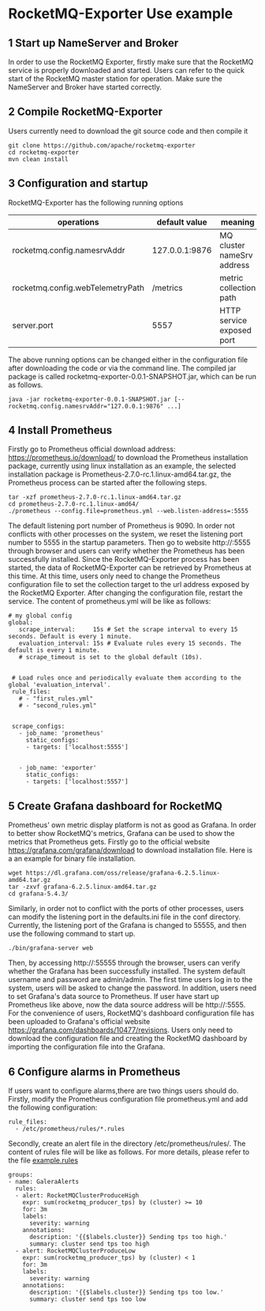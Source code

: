 # RocketMQ-Exporter Use example #

## 1 Start up NameServer and Broker ##
In order to use the RocketMQ Exporter, firstly make sure that the RocketMQ service is properly downloaded and started. Users can refer to the quick start of the RocketMQ master station for operation. Make sure the NameServer and Broker have started correctly.

## 2 Compile RocketMQ-Exporter ##
Users currently need to download the git source code and then compile it

```
git clone https://github.com/apache/rocketmq-exporter
cd rocketmq-exporter
mvn clean install
```

## 3 Configuration and startup ##
RocketMQ-Exporter has the following running options

operations | default value | meaning 
---|---|---
rocketmq.config.namesrvAddr | 127.0.0.1:9876 | MQ cluster nameSrv address 
rocketmq.config.webTelemetryPath | /metrics | metric collection path 
server.port | 5557 | HTTP service exposed port 

The above running options can be changed either in the configuration file after downloading the code or via the command line. The compiled jar package is called rocketmq-exporter-0.0.1-SNAPSHOT.jar, which can be run as follows.

```
java -jar rocketmq-exporter-0.0.1-SNAPSHOT.jar [--rocketmq.config.namesrvAddr="127.0.0.1:9876" ...]
```

## 4 Install Prometheus ##
Firstly go to Prometheus official download address: https://prometheus.io/download/ to download the Prometheus installation package, currently using linux installation as an example, the selected installation package is Prometheus-2.7.0-rc.1.linux-amd64.tar.gz, the Prometheus process can be started after the following steps.

```
tar -xzf prometheus-2.7.0-rc.1.linux-amd64.tar.gz
cd prometheus-2.7.0-rc.1.linux-amd64/
./prometheus --config.file=prometheus.yml --web.listen-address=:5555
```

The default listening port number of Prometheus is 9090. In order not  conflicts with other processes on the system, we reset the listening port number to 5555 in the startup parameters. Then go to website http://<server IP address>:5555 through  browser and users can verify whether the Prometheus has been successfully installed. Since the RocketMQ-Exporter process has been started, the data of RocketMQ-Exporter can be retrieved by Prometheus at this time. At this time, users only need to change the Prometheus configuration file to set the collection target to the url address exposed by the RocketMQ Exporter. After changing the configuration file, restart the service. The content of prometheus.yml will be like as follows:

```
# my global config
global:
   scrape_interval:     15s # Set the scrape interval to every 15 seconds. Default is every 1 minute.
   evaluation_interval: 15s # Evaluate rules every 15 seconds. The default is every 1 minute.
   # scrape_timeout is set to the global default (10s).
 
 
 # Load rules once and periodically evaluate them according to the global 'evaluation_interval'.
 rule_files:
   # - "first_rules.yml"
   # - "second_rules.yml"
   

 scrape_configs:
   - job_name: 'prometheus'
     static_configs:
     - targets: ['localhost:5555']
   
   
   - job_name: 'exporter'
     static_configs:
     - targets: ['localhost:5557']
```



## 5 Create Grafana dashboard for RocketMQ ##

Prometheus' own metric display platform is not as good as Grafana. In order to  better show RocketMQ's metrics, Grafana can be used to show the metrics that Prometheus gets. Firstly go to the official website https://grafana.com/grafana/download to download installation file. Here is a  an example for binary file installation.

```
wget https://dl.grafana.com/oss/release/grafana-6.2.5.linux-amd64.tar.gz 
tar -zxvf grafana-6.2.5.linux-amd64.tar.gz
cd grafana-5.4.3/
```
Similarly, in order not to conflict with the ports of other processes, users can modify the listening port in the defaults.ini file in the conf directory. Currently, the listening port of the Grafana is changed to 55555, and then use the following command to start up.

```
./bin/grafana-server web
```

Then, by accessing http://<server IP address>:55555 through the browser, users can verify whether the Grafana has been successfully installed. The system default username and password are admin/admin. The first time users log in to the system, users will be asked to change the password. In addition, users need to set Grafana's data source to Prometheus. If user have start up Prometheus like above, now the data source address will be  http://<server IP address>:5555. For the convenience of users, RocketMQ's dashboard configuration file has been uploaded to Grafana's official website  https://grafana.com/dashboards/10477/revisions. Users only need to download the configuration file and creating the RocketMQ dashboard by importing the configuration file into the Grafana.

## 6 Configure alarms in Prometheus

If users want to configure alarms,there are two things users should do. 
Firstly, modify the Prometheus configuration file prometheus.yml and add the following configuration: 

```
rule_files:
  - /etc/prometheus/rules/*.rules
```

Secondly, create an alert file in the directory /etc/prometheus/rules/. The content of rules file will be like as follows. For more details, please refer to the file [example.rules](./example.rules)

```
groups:
- name: GaleraAlerts
  rules:
  - alert: RocketMQClusterProduceHigh
    expr: sum(rocketmq_producer_tps) by (cluster) >= 10
    for: 3m
    labels:
      severity: warning
    annotations:
      description: '{{$labels.cluster}} Sending tps too high.'
      summary: cluster send tps too high
  - alert: RocketMQClusterProduceLow
    expr: sum(rocketmq_producer_tps) by (cluster) < 1
    for: 3m
    labels:
      severity: warning
    annotations:
      description: '{{$labels.cluster}} Sending tps too low.'
      summary: cluster send tps too low
```


